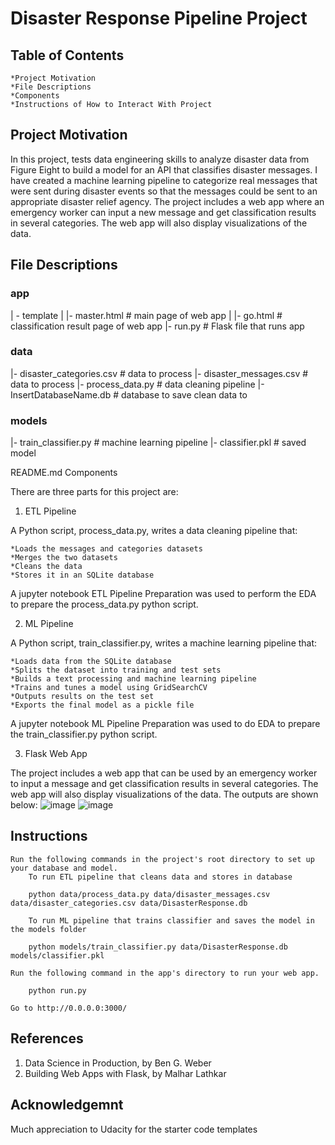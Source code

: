 # Disaster Response Pipeline Project

## Table of Contents

    *Project Motivation
    *File Descriptions
    *Components
    *Instructions of How to Interact With Project
    

## Project Motivation

In this project, tests data engineering skills to analyze disaster data from Figure Eight to build a model for an API that classifies disaster messages. 
I have created a machine learning pipeline to categorize real messages that were sent during disaster events so that the messages could be sent to an 
appropriate disaster relief agency. The project includes a web app where an emergency worker can input a new message and get classification results in 
several categories. The web app will also display visualizations of the data.


## File Descriptions

### app

| - template
| |- master.html # main page of web app
| |- go.html # classification result page of web app
|- run.py # Flask file that runs app

### data

|- disaster_categories.csv # data to process
|- disaster_messages.csv # data to process
|- process_data.py # data cleaning pipeline
|- InsertDatabaseName.db # database to save clean data to

### models

|- train_classifier.py # machine learning pipeline
|- classifier.pkl # saved model

README.md
Components

There are three parts for this project are:
1. ETL Pipeline

  A Python script, process_data.py, writes a data cleaning pipeline that:

    *Loads the messages and categories datasets
    *Merges the two datasets
    *Cleans the data
    *Stores it in an SQLite database

  A jupyter notebook ETL Pipeline Preparation was used to perform the EDA to prepare the process_data.py python script.

2. ML Pipeline

  A Python script, train_classifier.py, writes a machine learning pipeline that:

    *Loads data from the SQLite database
    *Splits the dataset into training and test sets
    *Builds a text processing and machine learning pipeline
    *Trains and tunes a model using GridSearchCV
    *Outputs results on the test set
    *Exports the final model as a pickle file

  A jupyter notebook ML Pipeline Preparation was used to do EDA to prepare the train_classifier.py python script.

3. Flask Web App

  The project includes a web app that can be used by an emergency worker to input a message and get classification results in several categories. The web app will also display 
  visualizations of the data. The outputs are shown below:
 ![image](https://user-images.githubusercontent.com/10689184/156709169-2619116f-e626-4e13-bd50-7b9ffc4cf014.png)
 ![image](https://user-images.githubusercontent.com/10689184/156709232-dab5e088-878a-4272-9914-65701b95ad10.png)

  
  
  ## Instructions

    Run the following commands in the project's root directory to set up your database and model.
        To run ETL pipeline that cleans data and stores in database

        python data/process_data.py data/disaster_messages.csv data/disaster_categories.csv data/DisasterResponse.db

        To run ML pipeline that trains classifier and saves the model in the models folder

        python models/train_classifier.py data/DisasterResponse.db models/classifier.pkl

    Run the following command in the app's directory to run your web app.

        python run.py

    Go to http://0.0.0.0:3000/
    
    
  ## References
  
  1. Data Science in Production, by Ben G. Weber
  2. Building Web Apps with Flask, by Malhar Lathkar

  ## Acknowledgemnt
  Much appreciation to Udacity for the starter code templates

